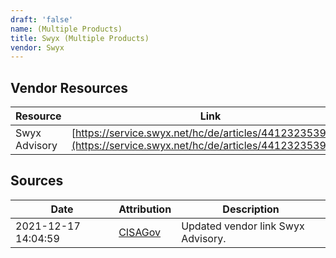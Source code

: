 ```yaml
---
draft: 'false'
name: (Multiple Products)
title: Swyx (Multiple Products)
vendor: Swyx
---
```


## Vendor Resources
| Resource | Link |
| --- | --- |
| Swyx Advisory | [https://service.swyx.net/hc/de/articles/4412323539474](https://service.swyx.net/hc/de/articles/4412323539474) |



## Sources
| Date | Attribution | Description |
| --- | --- | --- |
| 2021-12-17 14:04:59 | [CISAGov](https://raw.githubusercontent.com/cisagov/log4j-affected-db/develop/README.md) | Updated vendor link Swyx Advisory.  |
